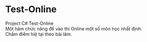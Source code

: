# Test-Online
Project C# Test-Online 
<br>
Một hàm chức năng để vào thi Online một số môn học nhất định.
<br>
Chấm điểm hiệ tại theo bài làm.
